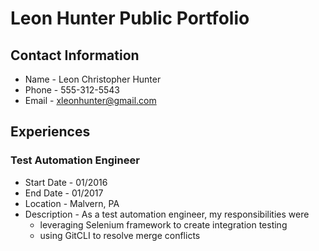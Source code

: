 # Leon Hunter Public Portfolio

## Contact Information
* Name - Leon Christopher Hunter
* Phone - 555-312-5543
* Email - xleonhunter@gmail.com


## Experiences

### Test Automation Engineer
* Start Date - 01/2016
* End Date - 01/2017
* Location - Malvern, PA
* Description - As a test automation engineer, my responsibilities were
	* leveraging Selenium framework to create integration testing
	* using GitCLI to resolve merge conflicts